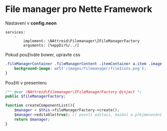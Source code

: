 # File manager pro Nette Framework

Nastavení v **config.neon**
```neon
services:
    - 
        implement: \NAttreid\Filemanager\IFileManagerFactory
        arguments: [%appDir%/../]
```

Pokud používáte bower, upravte css
```css
.fileManagerContainer .fileManagerContent .itemContainer a.item .image {
    background-image: url('/images/filemanager/fileIcons.png');
}
```

Použití v presenteru
```php
/** @var \NAttreid\Filemanager\IFileManagerFactory @inject */
public $fileManagerFactory;

function createComponentList(){
    $manager = $this->fileManagerFactory->create();
    $manager->editable(true); // povolí editaci, mazání a přejmenování souborů
    return $manager;
}
```